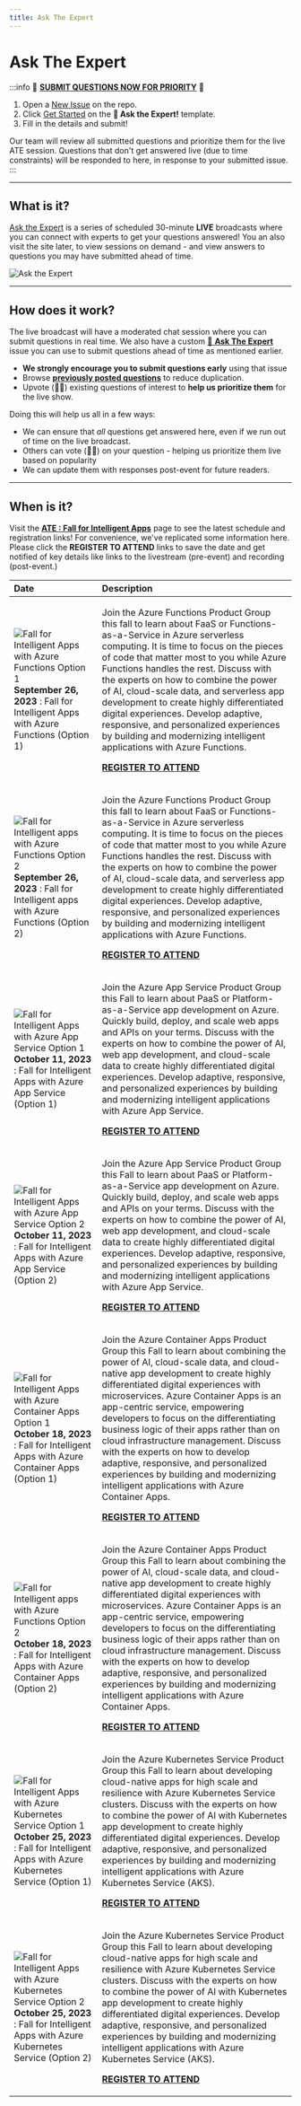 ```yaml
---
title: Ask The Expert
---
```


# Ask The Expert

:::info 🚨 [**SUBMIT QUESTIONS NOW FOR PRIORITY**](https://github.com/Azure/Cloud-Native/issues/new?assignees=&labels=ask+the+expert&template=---ask-the-expert-.md&title=%5BAsk+The+Expert%5D++) 🚨

 1. Open a [New Issue](https://github.com/Azure/Cloud-Native/issues/new/choose) on the repo.
 2. Click [Get Started](https://github.com/Azure/Cloud-Native/issues/new?assignees=&labels=ask+the+expert&template=---ask-the-expert-.md&title=%5BAsk+The+Expert%5D++) on the **🎤 Ask the Expert!** template.
 3. Fill in the details and submit!

Our team will review all submitted questions and prioritize them for the live ATE session. Questions that don't get answered live (due to time constraints) will be responded to here, in response to your submitted issue.
:::

---

## What is it?

[Ask the Expert](https://docs.microsoft.com/shows/Ask-the-Expert/?WT.mc_id=javascript-99907-ninarasi) is a series of scheduled 30-minute **LIVE** broadcasts where you can connect with experts to get your questions answered! You an also visit the site later, to view sessions on demand - and view answers to questions you may have submitted ahead of time.

![Ask the Expert](../../../static/img/banners/serverless-ate.png)

---

## How does it work?

The live broadcast will have a moderated chat session where you can submit questions in real time. We also have a custom [🎤 **Ask The Expert**](https://github.com/Azure/Cloud-Native/issues/new?assignees=&labels=ask+the+expert&template=---ask-the-expert-.md&title=%5BAsk+The+Expert%5D++) issue you can use to submit questions ahead of time as mentioned earlier.

* **We strongly encourage you to submit questions early** using that issue
* Browse [**previously posted questions**](https://github.com/Azure/Cloud-Native/issues?q=+is%3Aissue+label%3A%22ask+the+expert%22+) to reduce duplication. 
* Upvote (👍🏽) existing questions of interest to **help us prioritize them** for the live show.

Doing this will help us all in a few ways:
 * We can ensure that _all_ questions get answered here, even if we run out of time on the live broadcast.
 * Others can vote (👍🏽) on your question - helping us prioritize them live based on popularity
 * We can update them with responses post-event for future readers.



---

## When is it?

Visit the [**ATE : Fall for Intelligent Apps**](https://aka.ms/fallforIA/ATE) page to see the latest schedule and registration links! For convenience, we've replicated some information here. Please click the **REGISTER TO ATTEND** links to save the date and get notified of key details like links to the livestream (pre-event) and recording (post-event.)

| Date | Description | 
|:---|:---|
| ![Fall for Intelligent Apps with Azure Functions Option 1](/img/fallforia/ATE-2023-09-26-p1.png)**September 26, 2023** : Fall for Intelligent Apps with Azure Functions (Option 1) | <p> Join the Azure Functions Product Group this fall to learn about FaaS or Functions-as-a-Service in Azure serverless computing. It is time to focus on the pieces of code that matter most to you while Azure Functions handles the rest. Discuss with the experts on how to combine the power of AI, cloud-scale data, and serverless app development to create highly differentiated digital experiences. Develop adaptive, responsive, and personalized experiences by building and modernizing intelligent applications with Azure Functions.</p><p> [**REGISTER TO ATTEND**](https://reactor.microsoft.com/en-us/reactor/events/20730/?WT.mc_id=javascript-99907-ninarasi)</p> |
| ![Fall for Intelligent apps with Azure Functions Option 2](/img/fallforia/ATE-2023-09-26-p2.png)**September 26, 2023** : Fall for Intelligent apps with Azure Functions (Option 2)  | <p> Join the Azure Functions Product Group this fall to learn about FaaS or Functions-as-a-Service in Azure serverless computing. It is time to focus on the pieces of code that matter most to you while Azure Functions handles the rest. Discuss with the experts on how to combine the power of AI, cloud-scale data, and serverless app development to create highly differentiated digital experiences. Develop adaptive, responsive, and personalized experiences by building and modernizing intelligent applications with Azure Functions. </p><p> [**REGISTER TO ATTEND**](https://reactor.microsoft.com/en-us/reactor/events/20731/?WT.mc_id=javascript-99907-ninarasi)</p> |
| ![Fall for Intelligent Apps with Azure App Service Option 1](/img/fallforia/ATE-2023-10-11-o1.jpg)**October 11, 2023** : Fall for Intelligent Apps with Azure App Service (Option 1) | <p> Join the Azure App Service Product Group this Fall to learn about PaaS or Platform-as-a-Service app development on Azure. Quickly build, deploy, and scale web apps and APIs on your terms. Discuss with the experts on how to combine the power of AI, web app development, and cloud-scale data to create highly differentiated digital experiences. Develop adaptive, responsive, and personalized experiences by building and modernizing intelligent applications with Azure App Service. </p><p> [**REGISTER TO ATTEND**](https://reactor.microsoft.com/en-us/reactor/events/20734/?WT.mc_id=javascript-99907-ninarasi)</p> |
| ![Fall for Intelligent Apps with Azure App Service Option 2](/img/fallforia/ATE-2023-10-11-o2.jpg)**October 11, 2023** : Fall for Intelligent Apps with Azure App Service (Option 2) | <p> Join the Azure App Service Product Group this Fall to learn about PaaS or Platform-as-a-Service app development on Azure. Quickly build, deploy, and scale web apps and APIs on your terms. Discuss with the experts on how to combine the power of AI, web app development, and cloud-scale data to create highly differentiated digital experiences. Develop adaptive, responsive, and personalized experiences by building and modernizing intelligent applications with Azure App Service. </p><p> [**REGISTER TO ATTEND**](https://reactor.microsoft.com/en-us/reactor/events/20735/?WT.mc_id=javascript-99907-ninarasi)</p> |
| ![Fall for Intelligent Apps with Azure Container Apps Option 1](/img/fallforia/ATE-2023-10-18-o1.jpg)**October 18, 2023** : Fall for Intelligent Apps with Azure Container Apps (Option 1) | <p>Join the Azure Container Apps Product Group this Fall to learn about combining the power of AI, cloud-scale data, and cloud-native app development to create highly differentiated digital experiences with microservices. Azure Container Apps is an app-centric service, empowering developers to focus on the differentiating business logic of their apps rather than on cloud infrastructure management. Discuss with the experts on how to develop adaptive, responsive, and personalized experiences by building and modernizing intelligent applications with Azure Container Apps.</p><p> [**REGISTER TO ATTEND**]( https://reactor.microsoft.com/en-us/reactor/events/20728/?WT.mc_id=javascript-99907-ninarasi)</p> |
| ![Fall for Intelligent apps with Azure Functions Option 2](/img/fallforia/ATE-2023-10-18-o2.jpg)**October 18, 2023** : Fall for Intelligent Apps with Azure Container Apps (Option 2) | <p> Join the Azure Container Apps Product Group this Fall to learn about combining the power of AI, cloud-scale data, and cloud-native app development to create highly differentiated digital experiences with microservices. Azure Container Apps is an app-centric service, empowering developers to focus on the differentiating business logic of their apps rather than on cloud infrastructure management. Discuss with the experts on how to develop adaptive, responsive, and personalized experiences by building and modernizing intelligent applications with Azure Container Apps.</p><p> [**REGISTER TO ATTEND**](https://reactor.microsoft.com/en-us/reactor/events/20729/?WT.mc_id=javascript-99907-ninarasi)</p> |
| ![Fall for Intelligent Apps with Azure Kubernetes Service Option 1](/img/fallforia/ATE-2023-10-25-o1.jpg)**October 25, 2023** : Fall for Intelligent Apps with Azure Kubernetes Service (Option 1) | <p>Join the Azure Kubernetes Service Product Group this Fall to learn about developing cloud-native apps for high scale and resilience with Azure Kubernetes Service clusters. Discuss with the experts on how to combine the power of AI with Kubernetes app development to create highly differentiated digital experiences. Develop adaptive, responsive, and personalized experiences by building and modernizing intelligent applications with Azure Kubernetes Service (AKS).</p><p> [**REGISTER TO ATTEND**](https://reactor.microsoft.com/en-us/reactor/events/20732/?WT.mc_id=javascript-99907-ninarasi)</p> |
| ![Fall for Intelligent Apps with Azure Kubernetes Service Option 2](/img/fallforia/ATE-2023-10-25-o2.jpg)**October 25, 2023** : Fall for Intelligent Apps with Azure Kubernetes Service (Option 2) | <p>Join the Azure Kubernetes Service Product Group this Fall to learn about developing cloud-native apps for high scale and resilience with Azure Kubernetes Service clusters. Discuss with the experts on how to combine the power of AI with Kubernetes app development to create highly differentiated digital experiences. Develop adaptive, responsive, and personalized experiences by building and modernizing intelligent applications with Azure Kubernetes Service (AKS).</p><p> [**REGISTER TO ATTEND**](https://reactor.microsoft.com/en-us/reactor/events/20733/?WT.mc_id=javascript-99907-ninarasi)</p> |